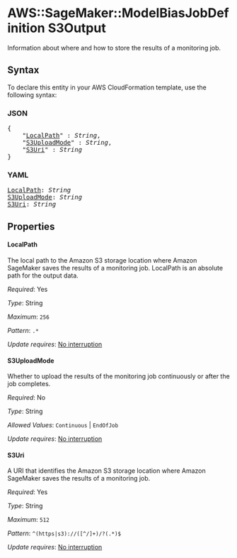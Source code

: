 # AWS::SageMaker::ModelBiasJobDefinition S3Output

Information about where and how to store the results of a monitoring job.

## Syntax

To declare this entity in your AWS CloudFormation template, use the following syntax:

### JSON

<pre>
{
    "<a href="#localpath" title="LocalPath">LocalPath</a>" : <i>String</i>,
    "<a href="#s3uploadmode" title="S3UploadMode">S3UploadMode</a>" : <i>String</i>,
    "<a href="#s3uri" title="S3Uri">S3Uri</a>" : <i>String</i>
}
</pre>

### YAML

<pre>
<a href="#localpath" title="LocalPath">LocalPath</a>: <i>String</i>
<a href="#s3uploadmode" title="S3UploadMode">S3UploadMode</a>: <i>String</i>
<a href="#s3uri" title="S3Uri">S3Uri</a>: <i>String</i>
</pre>

## Properties

#### LocalPath

The local path to the Amazon S3 storage location where Amazon SageMaker saves the results of a monitoring job. LocalPath is an absolute path for the output data.

_Required_: Yes

_Type_: String

_Maximum_: <code>256</code>

_Pattern_: <code>.*</code>

_Update requires_: [No interruption](https://docs.aws.amazon.com/AWSCloudFormation/latest/UserGuide/using-cfn-updating-stacks-update-behaviors.html#update-no-interrupt)

#### S3UploadMode

Whether to upload the results of the monitoring job continuously or after the job completes.

_Required_: No

_Type_: String

_Allowed Values_: <code>Continuous</code> | <code>EndOfJob</code>

_Update requires_: [No interruption](https://docs.aws.amazon.com/AWSCloudFormation/latest/UserGuide/using-cfn-updating-stacks-update-behaviors.html#update-no-interrupt)

#### S3Uri

A URI that identifies the Amazon S3 storage location where Amazon SageMaker saves the results of a monitoring job.

_Required_: Yes

_Type_: String

_Maximum_: <code>512</code>

_Pattern_: <code>^(https|s3)://([^/]+)/?(.*)$</code>

_Update requires_: [No interruption](https://docs.aws.amazon.com/AWSCloudFormation/latest/UserGuide/using-cfn-updating-stacks-update-behaviors.html#update-no-interrupt)

